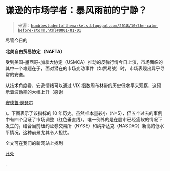 <!--yml

分类：未分类

日期：2024-05-18 02:37:07

-->

# 谦逊的市场学者：暴风雨前的宁静？

> 来源：[`humblestudentofthemarkets.blogspot.com/2018/10/the-calm-before-storm.html#0001-01-01`](https://humblestudentofthemarkets.blogspot.com/2018/10/the-calm-before-storm.html#0001-01-01)

尽管今日的

**北美自由贸易协定（NAFTA）**

受到美国-墨西哥-加拿大协定（USMCA）推动的反弹行情今日上演，市场面临的其中一个难题在于，面对潜在的市场变动事件（如贸易战）时，市场表现出异乎寻常的安逸。

从技术角度看，安逸情绪可以通过 VIX 指数周布林带的历史低水平来观察，这预示着波动率的大幅上升（感谢

[安德鲁·瑟瑟尔](http://www.athrasher.com/weekly-volatility-dispersion-narrows-to-historic-level/)

)。下图表示了该指标的 10 年历史。虽然样本量较小（N=5），但五个过去的事例中有四个见证了市场调整（红色垂直线）。唯一例外的是在股市已经疲软的情况下发生的。结合当前纽约证券交易所（NYSE）和纳斯达克（NASDAQ）新高的低水平情况，这种前景尤其令人担忧。

全文可在我们的新网站上找到

[此处](https://humblestudentofthemarkets.com/2018/10/01/the-calm-before-the-storm/)

.
